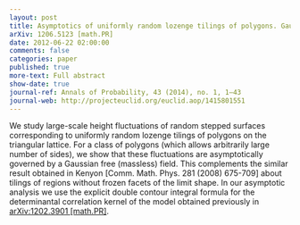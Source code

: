 ```yaml
---
layout: post
title: Asymptotics of uniformly random lozenge tilings of polygons. Gaussian free field
arXiv: 1206.5123 [math.PR]
date: 2012-06-22 02:00:00
comments: false
categories: paper
published: true
more-text: Full abstract
show-date: true
journal-ref: Annals of Probability, 43 (2014), no. 1, 1–43
journal-web: http://projecteuclid.org/euclid.aop/1415801551
---
```


We study large-scale height fluctuations of random stepped surfaces corresponding to uniformly random lozenge tilings of polygons on the triangular lattice.<!--more--> For a class of polygons (which allows arbitrarily large number of sides), we show that these fluctuations are asymptotically governed by a Gaussian free (massless) field. This complements the similar result obtained in Kenyon [Comm. Math. Phys. 281 (2008) 675-709] about tilings of regions without frozen facets of the limit shape. In our asymptotic analysis we use the explicit double contour integral formula for the determinantal correlation kernel of the model obtained previously in [arXiv:1202.3901 [math.PR]](https://arxiv.org/abs/1202.3901).
